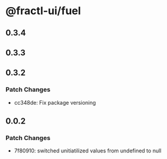 # @fractl-ui/fuel

## 0.3.4

## 0.3.3

## 0.3.2

### Patch Changes

- cc348de: Fix package versioning

## 0.0.2

### Patch Changes

- 7f80910: switched unitiatilized values from undefined to null
